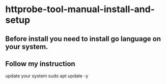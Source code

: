 # httprobe-tool-manual-install-and-setup
## Before install you need to install go language on your system.
## Follow my instruction

update your system
    sudo apt update -y
